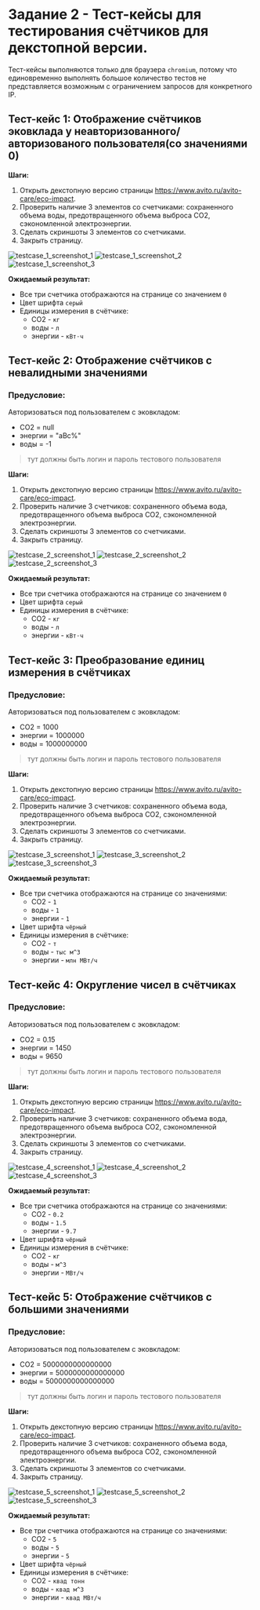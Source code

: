 # Задание 2 - Тест-кейсы для тестирования счётчиков для декстопной версии.

Тест-кейсы выполняются только для браузера `chromium`, потому что единовременно выполнять большое количество тестов не представляется возможным с ограничением запросов для конкретного IP.

## Тест-кейс 1: Отображение счётчиков эковклада у неавторизованного/авторизованого пользователя(со значениями 0)

**Шаги:**

1. Открыть декстопную версию страницы https://www.avito.ru/avito-care/eco-impact.
2. Проверить наличие 3 элементов со счетчиками: сохраненного объема воды, предотвращенного объема выброса CO2, сэкономленной электроэнергии.
3. Сделать скриншоты 3 элементов со счетчиками.
4. Закрыть страницу.

![testcase_1_screenshot_1](https://github.com/angiebri/avito_test_qa/blob/main/output/testcase_1_screenshot_1.png)
![testcase_1_screenshot_2](https://github.com/angiebri/avito_test_qa/blob/main/output/testcase_1_screenshot_2.png)
![testcase_1_screenshot_3](https://github.com/angiebri/avito_test_qa/blob/main/output/testcase_1_screenshot_3.png)

**Ожидаемый результат:**
- Все три счетчика отображаются на странице cо значением `0`
- Цвет шрифта `серый`
- Единицы измерения в счётчике:  
  - СО2 - `кг`  
  - воды - `л`  
  - энергии - `кВт⋅ч`  

## Тест-кейс 2: Отображение счётчиков с невалидными значениями

### Предусловие:
Авторизоваться под пользователем с эковкладом:
- СО2 = null
- энергии = "aBc%"
- воды = -1
> тут должны быть логин и пароль тестового пользователя

**Шаги:**

1. Открыть декстопную версию страницы https://www.avito.ru/avito-care/eco-impact.
2. Проверить наличие 3 счетчиков: сохраненного объема вода, предотвращенного объема выброса CO2, сэкономленной электроэнергии.
3. Сделать скриншоты 3 элементов со счетчиками.
4. Закрыть страницу.

![testcase_2_screenshot_1](https://github.com/angiebri/avito_test_qa/blob/main/output/testcase_2_screenshot_1.png)
![testcase_2_screenshot_2](https://github.com/angiebri/avito_test_qa/blob/main/output/testcase_2_screenshot_2.png)
![testcase_2_screenshot_3](https://github.com/angiebri/avito_test_qa/blob/main/output/testcase_2_screenshot_3.png)

**Ожидаемый результат:**

- Все три счетчика отображаются на странице cо значением `0`
- Цвет шрифта `серый`
- Единицы измерения в счётчике:  
  - СО2 - `кг`  
  - воды - `л`  
  - энергии - `кВт⋅ч`  

## Тест-кейс 3: Преобразование единиц измерения в счётчиках

### Предусловие:
Авторизоваться под пользователем с эковкладом:
- СО2 = 1000
- энергии = 1000000
- воды = 1000000000
> тут должны быть логин и пароль тестового пользователя

**Шаги:**

1. Открыть декстопную версию страницы https://www.avito.ru/avito-care/eco-impact.
2. Проверить наличие 3 счетчиков: сохраненного объема вода, предотвращенного объема выброса CO2, сэкономленной электроэнергии.
3. Сделать скриншоты 3 элементов со счетчиками.
4. Закрыть страницу.

![testcase_3_screenshot_1](https://github.com/angiebri/avito_test_qa/blob/main/output/testcase_3_screenshot_1.png)
![testcase_3_screenshot_2](https://github.com/angiebri/avito_test_qa/blob/main/output/testcase_3_screenshot_2.png)
![testcase_3_screenshot_3](https://github.com/angiebri/avito_test_qa/blob/main/output/testcase_3_screenshot_3.png)

**Ожидаемый результат:**

- Все три счетчика отображаются на странице cо значениями:
  - СО2 - `1`  
  - воды - `1`  
  - энергии - `1`  
- Цвет шрифта `чёрный`
- Единицы измерения в счётчике:  
  - СО2 - `т`  
  - воды - `тыс м^3`  
  - энергии - `млн МВт/ч`

## Тест-кейс 4: Округление чисел в счётчиках

### Предусловие:
Авторизоваться под пользователем с эковкладом:
- СО2 = 0.15
- энергии = 1450
- воды = 9650
> тут должны быть логин и пароль тестового пользователя

**Шаги:**

1. Открыть декстопную версию страницы https://www.avito.ru/avito-care/eco-impact.
2. Проверить наличие 3 счетчиков: сохраненного объема вода, предотвращенного объема выброса CO2, сэкономленной электроэнергии.
3. Сделать скриншоты 3 элементов со счетчиками.
4. Закрыть страницу.

![testcase_4_screenshot_1](https://github.com/angiebri/avito_test_qa/blob/main/output/testcase_4_screenshot_1.png)
![testcase_4_screenshot_2](https://github.com/angiebri/avito_test_qa/blob/main/output/testcase_4_screenshot_2.png)
![testcase_4_screenshot_3](https://github.com/angiebri/avito_test_qa/blob/main/output/testcase_4_screenshot_3.png)

**Ожидаемый результат:**

- Все три счетчика отображаются на странице cо значениями:
  - СО2 - `0.2`
  - воды - `1.5`
  - энергии - `9.7`
- Цвет шрифта `чёрный`
- Единицы измерения в счётчике:  
  - СО2 - `кг`
  - воды - `м^3`
  - энергии - `МВт/ч`
 
## Тест-кейс 5: Отображение счётчиков с большими значениями

### Предусловие:
Авторизоваться под пользователем с эковкладом:
- СО2 = 5000000000000000
- энергии = 5000000000000000
- воды = 5000000000000000
> тут должны быть логин и пароль тестового пользователя

**Шаги:**

1. Открыть декстопную версию страницы https://www.avito.ru/avito-care/eco-impact.
2. Проверить наличие 3 счетчиков: сохраненного объема вода, предотвращенного объема выброса CO2, сэкономленной электроэнергии.
3. Сделать скриншоты 3 элементов со счетчиками.
4. Закрыть страницу.

![testcase_5_screenshot_1](https://github.com/angiebri/avito_test_qa/blob/main/output/testcase_5_screenshot_1.png)
![testcase_5_screenshot_2](https://github.com/angiebri/avito_test_qa/blob/main/output/testcase_5_screenshot_2.png)
![testcase_5_screenshot_3](https://github.com/angiebri/avito_test_qa/blob/main/output/testcase_5_screenshot_3.png)

**Ожидаемый результат:**

- Все три счетчика отображаются на странице cо значениями:
  - СО2 - `5`
  - воды - `5`
  - энергии - `5`
- Цвет шрифта `чёрный`
- Единицы измерения в счётчике:  
  - СО2 - `квад тонн`
  - воды - `квад м^3`
  - энергии - `квад МВт/ч`
